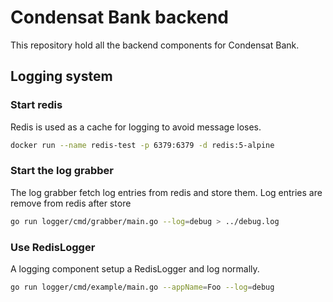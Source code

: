 # Condensat Bank backend

This repository hold all the backend components for Condensat Bank.

## Logging system

### Start redis

Redis is used as a cache for logging to avoid message loses.

``` bash
docker run --name redis-test -p 6379:6379 -d redis:5-alpine
```

### Start the log grabber
The log grabber fetch log entries from redis and store them.
Log entries are remove from redis after store


```bash
go run logger/cmd/grabber/main.go --log=debug > ../debug.log
```

### Use RedisLogger

A logging component setup a RedisLogger and log normally.

```bash
go run logger/cmd/example/main.go --appName=Foo --log=debug
```
